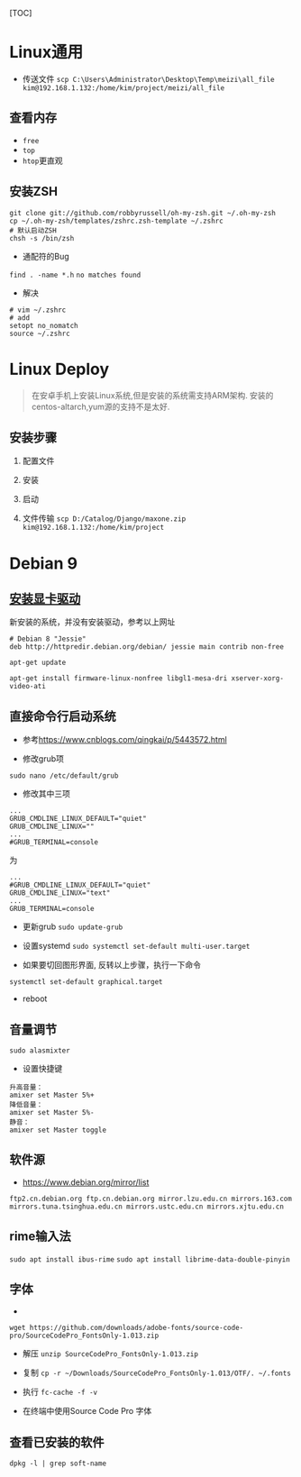 [TOC]

# Linux通用

* 传送文件
`scp C:\Users\Administrator\Desktop\Temp\meizi\all_file kim@192.168.1.132:/home/kim/project/meizi/all_file`

## 查看内存
* `free`
* `top`
* `htop`更直观

## 安装ZSH

```
git clone git://github.com/robbyrussell/oh-my-zsh.git ~/.oh-my-zsh
cp ~/.oh-my-zsh/templates/zshrc.zsh-template ~/.zshrc
# 默认启动ZSH
chsh -s /bin/zsh
```
* 通配符的Bug

`find . -name *.h`
`no matches found`

* 解决

```
# vim ~/.zshrc 
# add
setopt no_nomatch
source ~/.zshrc
```

# Linux Deploy

> 在安卓手机上安装Linux系统,但是安装的系统需支持ARM架构.
> 安装的centos-altarch,yum源的支持不是太好.

## 安装步骤
1. 配置文件

2. 安装
3. 启动
4. 文件传输
`scp D:/Catalog/Django/maxone.zip kim@192.168.1.132:/home/kim/project`




# Debian 9

## [安装显卡驱动](https://wiki.debian.org/AtiHowTo#AMD.2FATI_Open_Source_Drivers_.28amdgpu.2C_radeon.2C_r128.2C_mach64.29)
新安装的系统，并没有安装驱动，参考以上网址

```
# Debian 8 "Jessie"
deb http://httpredir.debian.org/debian/ jessie main contrib non-free

apt-get update

apt-get install firmware-linux-nonfree libgl1-mesa-dri xserver-xorg-video-ati
```

## 直接命令行启动系统

* 参考<https://www.cnblogs.com/qingkai/p/5443572.html>

* 修改grub项

`sudo nano /etc/default/grub`

* 修改其中三项

```
...
GRUB_CMDLINE_LINUX_DEFAULT="quiet"
GRUB_CMDLINE_LINUX=""
...
#GRUB_TERMINAL=console
```

为

```
...
#GRUB_CMDLINE_LINUX_DEFAULT="quiet"
GRUB_CMDLINE_LINUX="text"
...
GRUB_TERMINAL=console
```

* 更新grub
`sudo update-grub`

* 设置systemd
`sudo systemctl set-default multi-user.target`

* 如果要切回图形界面, 反转以上步骤，执行一下命令

`systemctl set-default graphical.target`

* reboot

## 音量调节

`sudo alasmixter`

* 设置快捷键
```
升高音量：  
amixer set Master 5%+  
降低音量：  
amixer set Master 5%-  
静音：  
amixer set Master toggle
```
## 软件源

* <https://www.debian.org/mirror/list>

```
ftp2.cn.debian.org ftp.cn.debian.org mirror.lzu.edu.cn mirrors.163.com  mirrors.tuna.tsinghua.edu.cn mirrors.ustc.edu.cn mirrors.xjtu.edu.cn 
```

## rime输入法
`sudo apt install ibus-rime`
`sudo apt install librime-data-double-pinyin`

## 字体

* 
`wget https://github.com/downloads/adobe-fonts/source-code-pro/SourceCodePro_FontsOnly-1.013.zip`

* 解压
`unzip SourceCodePro_FontsOnly-1.013.zip`

* 复制
`cp -r ~/Downloads/SourceCodePro_FontsOnly-1.013/OTF/. ~/.fonts`

* 执行
`fc-cache -f -v`

* 在终端中使用Source Code Pro 字体

## 查看已安装的软件

`dpkg -l | grep soft-name`
